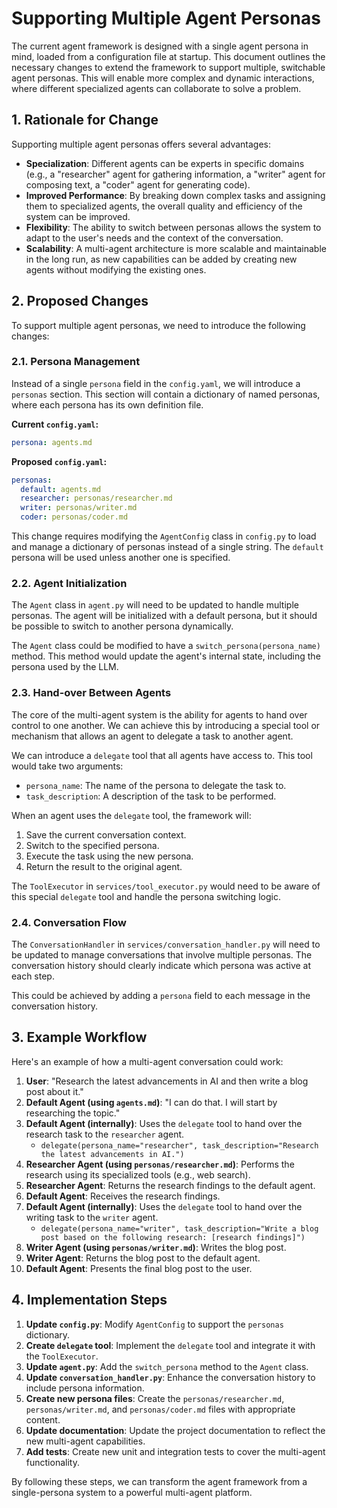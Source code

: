 # Supporting Multiple Agent Personas

The current agent framework is designed with a single agent persona in mind, loaded from a configuration file at startup. This document outlines the necessary changes to extend the framework to support multiple, switchable agent personas. This will enable more complex and dynamic interactions, where different specialized agents can collaborate to solve a problem.

## 1. Rationale for Change

Supporting multiple agent personas offers several advantages:

*   **Specialization**: Different agents can be experts in specific domains (e.g., a "researcher" agent for gathering information, a "writer" agent for composing text, a "coder" agent for generating code).
*   **Improved Performance**: By breaking down complex tasks and assigning them to specialized agents, the overall quality and efficiency of the system can be improved.
*   **Flexibility**: The ability to switch between personas allows the system to adapt to the user's needs and the context of the conversation.
*   **Scalability**: A multi-agent architecture is more scalable and maintainable in the long run, as new capabilities can be added by creating new agents without modifying the existing ones.

## 2. Proposed Changes

To support multiple agent personas, we need to introduce the following changes:

### 2.1. Persona Management

Instead of a single `persona` field in the `config.yaml`, we will introduce a `personas` section. This section will contain a dictionary of named personas, where each persona has its own definition file.

**Current `config.yaml`:**

```yaml
persona: agents.md
```

**Proposed `config.yaml`:**

```yaml
personas:
  default: agents.md
  researcher: personas/researcher.md
  writer: personas/writer.md
  coder: personas/coder.md
```

This change requires modifying the `AgentConfig` class in `config.py` to load and manage a dictionary of personas instead of a single string. The `default` persona will be used unless another one is specified.

### 2.2. Agent Initialization

The `Agent` class in `agent.py` will need to be updated to handle multiple personas. The agent will be initialized with a default persona, but it should be possible to switch to another persona dynamically.

The `Agent` class could be modified to have a `switch_persona(persona_name)` method. This method would update the agent's internal state, including the persona used by the LLM.

### 2.3. Hand-over Between Agents

The core of the multi-agent system is the ability for agents to hand over control to one another. We can achieve this by introducing a special tool or mechanism that allows an agent to delegate a task to another agent.

We can introduce a `delegate` tool that all agents have access to. This tool would take two arguments:

*   `persona_name`: The name of the persona to delegate the task to.
*   `task_description`: A description of the task to be performed.

When an agent uses the `delegate` tool, the framework will:

1.  Save the current conversation context.
2.  Switch to the specified persona.
3.  Execute the task using the new persona.
4.  Return the result to the original agent.

The `ToolExecutor` in `services/tool_executor.py` would need to be aware of this special `delegate` tool and handle the persona switching logic.

### 2.4. Conversation Flow

The `ConversationHandler` in `services/conversation_handler.py` will need to be updated to manage conversations that involve multiple personas. The conversation history should clearly indicate which persona was active at each step.

This could be achieved by adding a `persona` field to each message in the conversation history.

## 3. Example Workflow

Here's an example of how a multi-agent conversation could work:

1.  **User**: "Research the latest advancements in AI and then write a blog post about it."
2.  **Default Agent (using `agents.md`)**: "I can do that. I will start by researching the topic."
3.  **Default Agent (internally)**: Uses the `delegate` tool to hand over the research task to the `researcher` agent.
    *   `delegate(persona_name="researcher", task_description="Research the latest advancements in AI.")`
4.  **Researcher Agent (using `personas/researcher.md`)**: Performs the research using its specialized tools (e.g., web search).
5.  **Researcher Agent**: Returns the research findings to the default agent.
6.  **Default Agent**: Receives the research findings.
7.  **Default Agent (internally)**: Uses the `delegate` tool to hand over the writing task to the `writer` agent.
    *   `delegate(persona_name="writer", task_description="Write a blog post based on the following research: [research findings]")`
8.  **Writer Agent (using `personas/writer.md`)**: Writes the blog post.
9.  **Writer Agent**: Returns the blog post to the default agent.
10. **Default Agent**: Presents the final blog post to the user.

## 4. Implementation Steps

1.  **Update `config.py`**: Modify `AgentConfig` to support the `personas` dictionary.
2.  **Create `delegate` tool**: Implement the `delegate` tool and integrate it with the `ToolExecutor`.
3.  **Update `agent.py`**: Add the `switch_persona` method to the `Agent` class.
4.  **Update `conversation_handler.py`**: Enhance the conversation history to include persona information.
5.  **Create new persona files**: Create the `personas/researcher.md`, `personas/writer.md`, and `personas/coder.md` files with appropriate content.
6.  **Update documentation**: Update the project documentation to reflect the new multi-agent capabilities.
7.  **Add tests**: Create new unit and integration tests to cover the multi-agent functionality.

By following these steps, we can transform the agent framework from a single-persona system to a powerful multi-agent platform.